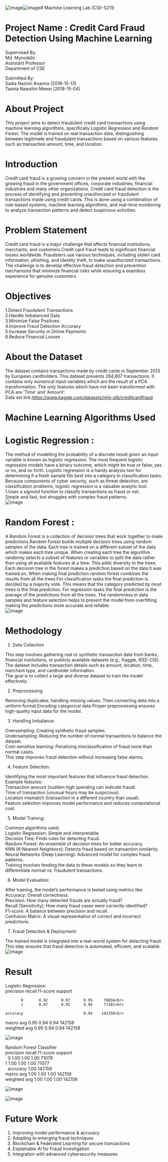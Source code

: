 ![image](https://github.com/user-attachments/assets/48b7f939-30f1-4bae-bf04-e2837896cde0)![image](https://github.com/user-attachments/assets/74db452e-6656-4f47-8da5-ba963227d19d)# Machine Learning Lab (CSE-5211)<br>
# Project Name : Credit Card Fraud Detection Using Machine Learning<br>
Supervised By:<br>
Md. Mynoddin<br>
Assistant Professor<br>
Department of CSE<br>

Submitted By:<br>
Sadia Naznin Ananna (2018-15-13)<br>
Tasnia Nawshin Meem (2018-15-04)<br>
# About Project<br>
This project aims to detect fraudulent credit card transactions using machine learning algorithms, specifically Logistic Regression and Random Forest. The model is trained on real transaction data, distinguishing between legitimate and fraudulent transactions based on various features such as transaction amount, time, and location.
# Introduction<br>
Credit card fraud is a growing concern in the present world with the growing fraud in the government offices, corporate industries, financial industries and many other organizations. Credit card fraud detection is the process of identifying and preventing unauthorized or fraudulent transactions made using credit cards. This is done using a combination of rule-based systems, machine learning algorithms, and real-time monitoring to analyze transaction patterns and detect suspicious activities.
# Problem Statement<br>
Credit card fraud is a major challenge that affects financial institutions, merchants, and customers.Credit card fraud leads to significant financial losses worldwide. Fraudsters use various techniques, including stolen card information, phishing, and identity theft, to make unauthorized transactions. The challenge is to develop effective fraud detection and prevention mechanisms that minimize financial risks while ensuring a seamless experience for genuine customers.
# Objectives<br>
1.Detect Fraudulent Transactions<br>
2.Handle Imbalanced Data<br>
3.Minimize False Positives<br>
4.Improve Fraud Detection Accuracy<br>
5.Increase Security in Online Payments<br>
6.Reduce Financial Losses<br>
# About the Dataset<br>
The dataset contains transactions made by credit cards in September 2013 by European cardholders.
This dataset presents 284,807 transactions.
It contains only numerical input variables which are the result of a PCA transformation.
The only features which have not been transformed with PCA are 'Time' and 'Amount'.<br>
Data set link:https://www.kaggle.com/datasets/mlg-ulb/creditcardfraud 
#  Machine Learning Algorithms Used<br>
# Logistic Regression :<br>
The method of modelling the probability of a discrete result given an input variable is known as logistic regression. The most frequent logistic regression models have a binary outcome, which might be true or false, yes or no, and so forth. Logistic regression is a handy analysis tool for determining if a fresh sample fits best into a category in classification tasks. Because components of cyber security, such as threat detection, are classification problems, logistic regression is a valuable analytic tool.<br>
1.Uses a sigmoid function to classify transactions as fraud or not.<br>
Simple and fast, but struggles with complex fraud patterns.<br>
![image](https://github.com/user-attachments/assets/fca15035-84cc-4e0e-9a65-74459d9a4c67)<br>
# Random Forest :<br>
A Random Forest is a collection of decision trees that work together to make predictions.Random Forest builds multiple decision trees using random samples of the data. Each tree is trained on a different subset of the data which makes each tree unique.
When creating each tree the algorithm randomly selects a subset of features or variables to split the data rather than using all available features at a time. This adds diversity to the trees.
Each decision tree in the forest makes a prediction based on the data it was trained on. When making final prediction random forest combines the results from all the trees.For classification tasks the final prediction is decided by a majority vote. This means that the category predicted by most trees is the final prediction.
For regression tasks the final prediction is the average of the predictions from all the trees.
The randomness in data samples and feature selection helps to prevent the model from overfitting making the predictions more accurate and reliable.<br>
![image](https://github.com/user-attachments/assets/19c1ef9d-565b-4167-9717-bcba57ce05d5)<br>
# Methodology<br>
1. Data Collection<br>

This step involves gathering real or synthetic transaction data from banks, financial institutions, or publicly available datasets (e.g., Kaggle, IEEE-CIS).<br>
The dataset includes transaction details such as amount, location, time, merchant type, and cardholder information.<br>
The goal is to collect a large and diverse dataset to train the model effectively.<br>

2. Preprocessing<br>

Removing duplicates, handling missing values. Then converting data into a uniform format.Encoding categorical data
Proper preprocessing ensures high-quality input data for the model.<br>

3. Handling Imbalance:<br>

Oversampling: Creating synthetic fraud samples.<br>
Undersampling: Reducing the number of normal transactions to balance the dataset.<br>
Cost-sensitive learning: Penalizing misclassification of fraud more than normal cases.<br>
This step improves fraud detection without increasing false alarms.<br>

4. Feature Selection:<br>

Identifying the most important features that influence fraud detection.<br>
Example features:<br>
Transaction amount (sudden high spending can indicate fraud).<br>
Time of transaction (unusual hours may be suspicious).<br>
Location mismatch (transaction in a different country than usual).<br>
Feature selection improves model performance and reduces computational cost.<br>

5. Model Training:<br>

Common algorithms used:<br>
Logistic Regression: Simple and interpretable.<br>
Decision Tree: Finds rules for detecting fraud.<br>
Random Forest: An ensemble of decision trees for better accuracy.<br>
KNN (K-Nearest Neighbors): Detects fraud based on transaction similarity.<br>
Neural Networks (Deep Learning): Advanced model for complex fraud patterns.<br>
Training involves feeding the data to these models so they learn to differentiate normal vs. fraudulent transactions.<br>

6. Model Evaluation: <br>

After training, the model’s performance is tested using metrics like:<br>
Accuracy: Overall correctness. <br>
Precision: How many detected frauds are actually fraud? <br>
Recall (Sensitivity): How many fraud cases were correctly identified? <br>
F1-score: A balance between precision and recall. <br>
Confusion Matrix: A visual representation of correct and incorrect predictions. <br>

7. Fraud Detection & Deployment: <br>
   
The trained model is integrated into a real-world system for detecting fraud.
This step ensures that fraud detection is automated, efficient, and scalable. <br>
![image](https://github.com/user-attachments/assets/9629d1b5-ab95-4eaa-a0b8-058083d2d42b)<br>

# Result<br>
Logistic Regression<br>
precision    recall  f1-score   support<br>

           0       0.92      0.97      0.95     70856<br>
           1       0.97      0.92      0.94     71302<br>

    accuracy                           0.94    142158<br>
   macro avg       0.95      0.94      0.94    142158<br>
weighted avg       0.95      0.94      0.94    142158<br>

![image](https://github.com/user-attachments/assets/518f61bf-fba1-4cce-a068-c80d4bf43464)<br>

Random Forest Classifier<br>
precision    recall  f1-score   support<br>
 
           0       1.00      1.00      1.00     71079<br>
           1       1.00      1.00      1.00     71077<br>
 
    accuracy                           1.00    142156<br>
   macro avg       1.00      1.00      1.00    142156<br>
weighted avg       1.00      1.00      1.00    142156<br>

![image](https://github.com/user-attachments/assets/d8eec69c-a210-4733-bde4-8d3355b55b52)<br>

![image](https://github.com/user-attachments/assets/099c9d16-cf99-4c09-b160-624eb86166c0)<br>

# Future Work<br>
1. Improving model performance & accuracy<br>
2. Adapting to emerging fraud techniques<br>
3. Blockchain & Federated Learning for secure transactions<br>
4. Explainable AI for Fraud Investigation<br>
5. Integration with advanced cybersecurity measures<br>


                                                                                            


















